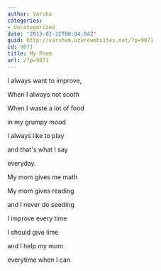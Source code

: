 ```yaml
---
author: Varsha
categories:
- Uncategorized
date: "2013-02-22T00:04:04Z"
guid: http://varsham.azurewebsites.net/?p=9071
id: 9071
title: My Poem
url: /?p=9071
---
```


I always want to improve,

When I always not sooth

When I waste a lot of food

in my grumpy mood

I always like to play

and that's what I say

everyday.

My mom gives me math

My mom gives reading

and I never do seeding

I improve every time

I should give lime

and I help my mom

everytime when I can